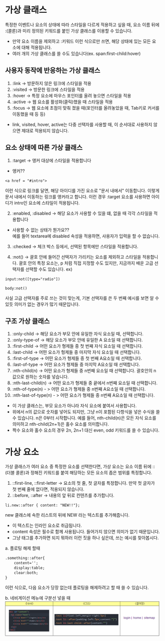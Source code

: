 # 가상 클래스

특정한 이벤트나 요소의 상태에 따라 스타일을 다르게 적용하고 싶을 때, 요소 이름 뒤에 :(콜론)과 미리 정의된 키워드를 붙인 가상 클래스를 이용할 수 있습니다.  
* 만약 요소 이름을 제외하고 :키워드 이런 식으로만 쓰면, 해당 상태에 있는 모든 요소에 대해 적용됩니다.
* 여러 개의 가상 클래스를 쓸 수도 있습니다(ex. span:first-child:hover)

## 사용자 동작에 반응하는 가상 클래스
1. :link -> 방문하지 않은 링크에 스타일을 적용
2. :visited -> 방문한 링크에 스타일을 적용
3. :hover -> 특정 요소에 마우스 포인터를 올려 놓으면 스타일을 적용
4. :active -> 웹 요소를 활성화(클릭)했을 때 스타일을 적용
5. :focus -> 웹 요소에 초점이 맞춰 졌을 때(포인터를 올려놓았을 때, Tab키로 커서를 이동했을 때 등 등)

* link, visited, hover, active는 다중 선택자를 사용할 때, 이 순서대로 사용하지 않으면 제대로 적용되지 않습니다.

## 요소 상태에 따른 가상 클래스
1. :target -> 앵커 대상에 스타일을 적용합니다
* 앵커??  
```
<a href = "#intro">
```
이런 식으로 링크를 달면, 해당 아이디를 가진 요소로 "문서 내에서" 이동합니다. 이렇게 문서 내에서 이동하는 링크를 앵커라고 합니다. 이런 경우 :target 요소를 사용하면 아이디가 intro인 요소에 스타일이 적용됩니다.    

2. :enabled, :disabled -> 해당 요소가 사용할 수 있을 떄, 없을 때 각각 스타일을 적용합니다
* 사용할 수 없는 상태가 뭔가요??  
예를 들어 textarea에 disabled 속성을 적용하면, 사용자가 입력을 할 수 없습니다.  

3. :checked -> 체크 박스 등에서, 선택된 항목에만 스타일을 적용합니다.  

4. :not() -> 괄호 안에 들어간 선택자가 가리키는 요소를 제외하고 스타일을 적용합니다. 괄호 안의 특정 요소는, p 처럼 직접 지정할 수도 있지만, 지금까지 배운 고급 선택자를 선택할 수도 있습니다.
ex)  
```
input:not([type="radio"])
```
```
body:not()
```
사실 고급 선택자를 주로 쓰는 것이 맞는게, 기본 선택자를 쓴 두 번째 예시를 보면 알 수 있듯 의미가 없는 경우가 많기 때문입니다.

## 구조 가상 클래스
1. :only-child -> 해당 요소가 부모 안에 유일한 자식 요소일 때, 선택합니다.  
2. :only-type-of -> 해당 요소가 부모 안에 유일한 A 요소일 때 선택합니다.
3. :first-child -> 어떤 요소가 형제들 중 첫 번째 자식 요소일 때 선택합니다.
4. :last-child -> 어떤 요소가 헝제들 중 마지막 자식 요소일 때 선택합니다.
5. :first-of-type -> 어떤 요소가 형제들 중 첫 번째 A요소일 때 선택합니다.
6. :last-of-type -> 어떤 요소가 형제들 중 마지막 A요소일 때 선택합니다.
7. :nth-child(n) -> 어떤 요소가 형제들 중 n번째 요소일 때 선택합니다. 괄호안의 n값으로 원하는 숫자를 넣습니다.
8. :nth-last-child(n) -> 어떤 요소가 형제들 중 끝에서 n번째 요소일 때 선택합니다.
9. :nth-of-type(n) - > 어떤 요소가 형제들 중 n번째 A요소일 때 선택합니다.
10. :nth-last-of-type(n) - > 어떤 요소가 형제들 중 n번째 A요소일 때 선택합니다.
* 이 가상 클래스는, 부모 요소가 아니라 자식 요소에 붙여서 사용합니다.
* 위에서 n의 값으로 숫자를 넣어도 되지만, 그냥 n이 포함된 다항식을 넣은 수식을 쓸 수 있습니다. n은 0부터 시작합니다. 예를 들어, nth-child(n)은 모든 자식 요소를 의미하고 nth-child(2n+1)은 홀수 요소를 의미합니다.
* 짝수 요소와 홀수 요소의 경우 2n, 2n+1 대신 even, odd 키워드를 쓸 수 있습니다.  
  
  
# 가상 요소
가상 클래스가 여러 요소 중 특정한 요소를 선택한다면, 가상 요소는 요소 이름 뒤에 ::(더블 콜론)과 정해진 키워드를 붙여 해당하는 모든 요소의 좁은 범위를 특정합니다.  
1. ::first-line, ::first-letter -> 요소의 첫 줄, 첫 글자를 특정합니다. 만약 첫 글자가 첫 번째 줄에 없다면, 적용되지 않습니다.  
2. ::before, ::after -> 내용의 앞 뒤로 컨텐츠를 추가합니다. 
```
li.new::after { content: "NEW!!"};
```
new 클래스에 속한 리스트의 뒤에 NEW 라는 텍스트를 추가해줍니다.  
* 이 텍스트는 인라인 요소로 취급됩니다.  
* content 속성은 필수로 함께 사용됩니다. 들어가지 않으면 의미가 없기 때문입니다.
* 그냥 태그를 추가하면 되지 뭐하러 이런 짓을 하나 싶은데, 쓰는 예시를 찾아봅시다.  

a. 플로팅 해제 할때
```
.something::after{
	content='';
	display:table;
	clear:both;
}
```
이런 식으로, 다음 요소가 당장 없는데 플로팅을 해제하려고 할 때 쓸 수 있습니다.  

b. 네비게이션 메뉴에 구분선 넣을 때
![img60](./img/60.png) 
